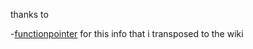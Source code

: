 thanks to 

-[functionpointer](https://github.com/functionpointer) for this info that i transposed to the wiki